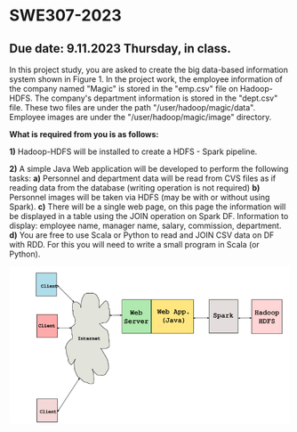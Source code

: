 # SWE307-2023
## Due date: 9.11.2023 Thursday, in class.

In this project study, you are asked to create the big data-based information system shown in Figure 1. In the project work, the employee information of the company named "Magic" is stored in the "emp.csv" file on Hadoop-HDFS. The company's department information is stored in the "dept.csv" file. These two files are under the path "/user/hadoop/magic/data". Employee images are under the "/user/hadoop/magic/image" directory. 

**What is required from you is as follows:**

**1)** Hadoop-HDFS will be installed to create a HDFS - Spark pipeline.

**2)** A simple Java Web application will be developed to perform the following tasks:
	**a)** Personnel and department data will be read from CVS files as if reading data 	from the database (writing operation is not required)
	**b)** Personnel images will be taken via HDFS (may be with or without using Spark).
	**c)** There will be a single web page, on this page the information will be displayed in 	a table using the JOIN operation on Spark DF. Information to display: employee 	name, manager name, salary, commission, department.
	**d)** You are free to use Scala or Python to read and JOIN CSV data on DF with RDD. 	For this you will need to write a small program in Scala (or Python).

![Project architecture.](SWE307-pro1.png)

